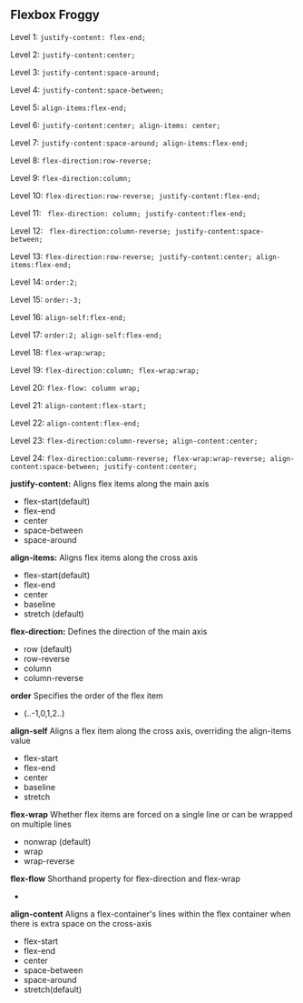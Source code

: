 ## Flexbox Froggy 

Level 1: ```justify-content: flex-end;``` 

Level 2: ```justify-content:center;``` 

Level 3: ```justify-content:space-around;``` 

Level 4: ```justify-content:space-between;``` 

Level 5: ```align-items:flex-end;``` 

Level 6: 
```justify-content:center; align-items: center; ```

Level 7: 
```justify-content:space-around; align-items:flex-end;```

Level 8: ```flex-direction:row-reverse;``` 

Level 9: ```flex-direction:column;```

Level 10: ```flex-direction:row-reverse; justify-content:flex-end;```

Level 11: ``` flex-direction: column; justify-content:flex-end;```

Level 12: ``` flex-direction:column-reverse; justify-content:space-between;``` 

Level 13: ```flex-direction:row-reverse; justify-content:center; align-items:flex-end;```

Level 14: ```order:2;``` 

Level 15: ```order:-3;``` 

Level 16:  ```align-self:flex-end;``` 

Level 17: ```order:2; align-self:flex-end;``` 

Level 18: ```flex-wrap:wrap;``` 

Level 19: ```flex-direction:column; flex-wrap:wrap;```

Level 20: ```flex-flow: column wrap;``` 

Level 21: ```align-content:flex-start;``` 

Level 22: ```align-content:flex-end;``` 

Level 23: ```flex-direction:column-reverse; align-content:center;``` 

Level 24: ```flex-direction:column-reverse; flex-wrap:wrap-reverse; align-content:space-between; justify-content:center;``` 

**justify-content:**
Aligns flex items along the main axis 
- flex-start(default)
- flex-end
- center
- space-between
- space-around

**align-items:**
Aligns flex items along the cross axis
- flex-start(default)
- flex-end
- center
- baseline
- stretch (default)

**flex-direction:**
Defines the direction of the main axis  
- row (default)
- row-reverse
- column
- column-reverse

**order**
Specifies the order of the flex item 
- <integer> (..-1,0,1,2..)

**align-self**
Aligns a flex item along the cross axis, overriding the align-items value
- flex-start
- flex-end
- center
- baseline
- stretch

**flex-wrap**
Whether flex items are forced on a single line or can be wrapped on multiple lines
- nonwrap (default)
- wrap
- wrap-reverse

**flex-flow**
Shorthand property for flex-direction and flex-wrap
- <flex-direction> <flex-wrap>

**align-content**
Aligns a flex-container's lines within the flex container when there is extra space on the cross-axis
- flex-start
- flex-end
- center
- space-between
- space-around
- stretch(default)
